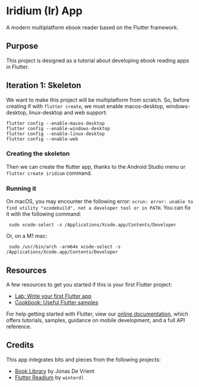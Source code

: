 # Iridium (Ir) App

A modern multiplatform ebook reader based on the Flutter framework.

## Purpose

This project is designed as a tutorial about developing ebook reading apps in Flutter.

## Iteration 1: Skeleton

We want to make this project will be multiplatform from scratch. So, before creating if with `flutter create`, we must
enable macos-desktop, windows-desktop, linux-desktop and web support:

```
flutter config --enable-macos-desktop
flutter config --enable-windows-desktop
flutter config --enable-linux-desktop
flutter config --enable-web
```

### Creating the skeleton

Then we can create the flutter app, thanks to the Android Studio menu or `flutter create iridium` command.

### Running it

On macOS, you may encounter the following
error: `xcrun: error: unable to find utility "xcodebuild", not a developer tool or in PATH`. You can fix it with the
following command:

```
 sudo xcode-select -s /Applications/Xcode.app/Contents/Developer
 ```

Or, on a M1 mac:

```
 sudo /usr/bin/arch -arm64e xcode-select -s /Applications/Xcode.app/Contents/Developer
 ```

## Resources

A few resources to get you started if this is your first Flutter project:

- [Lab: Write your first Flutter app](https://flutter.dev/docs/get-started/codelab)
- [Cookbook: Useful Flutter samples](https://flutter.dev/docs/cookbook)

For help getting started with Flutter, view our
[online documentation](https://flutter.dev/docs), which offers tutorials,
samples, guidance on mobile development, and a full API reference.

## Credits

This app integrates bits and pieces from the following projects:

- [Book Library](https://github.com/devrnt) by Jonas De Vrient
- [Flutter Readium](https://github.com/winterdl/flutter_readium) by `winterdl`
